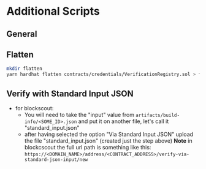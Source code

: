 # Additional Scripts

## General

## Flatten

```sh
mkdir flatten
yarn hardhat flatten contracts/credentials/VerificationRegistry.sol > flatten/VerificationRegistry.sol
```

## Verify with Standard Input JSON

- for blockscout:
  - You will need to take the "input" value from `artifacts/build-info/<SOME_ID>.json` and put it on another file, let's call it "standard_input.json"
  - after having selected the option "Via Standard Input JSON" upload the file "standard_input.json" (created just the step above)
    **Note** in blockcscout the full url path is something like this: `https://<DOMAIN_NAME>/address/<CONTRACT_ADDRESS>/verify-via-standard-json-input/new`
